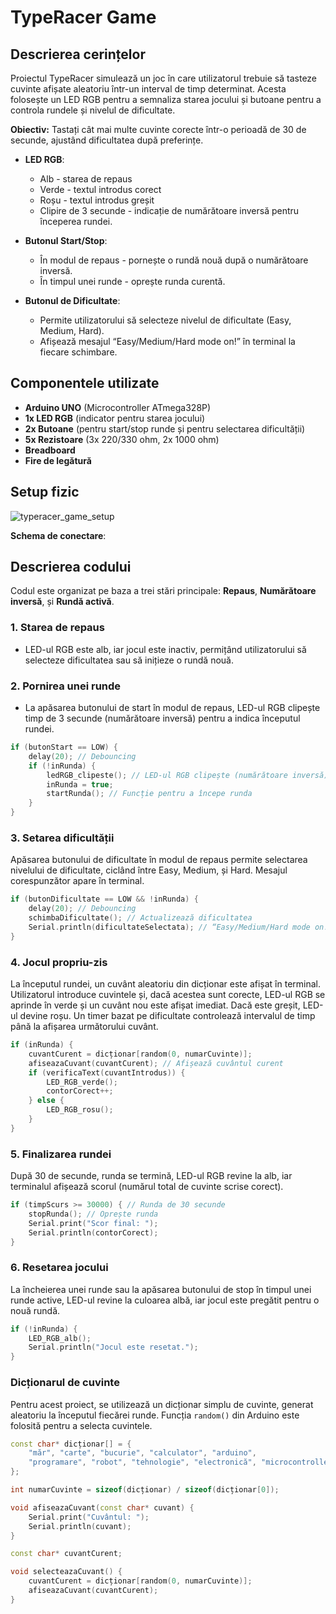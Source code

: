 # TypeRacer Game

## Descrierea cerințelor
Proiectul TypeRacer simulează un joc în care utilizatorul trebuie să tasteze cuvinte afișate aleatoriu într-un interval de timp determinat. Acesta folosește un LED RGB pentru a semnaliza starea jocului și butoane pentru a controla rundele și nivelul de dificultate.

**Obiectiv:** Tastați cât mai multe cuvinte corecte într-o perioadă de 30 de secunde, ajustând dificultatea după preferințe.

- **LED RGB**:
  - Alb - starea de repaus
  - Verde - textul introdus corect
  - Roșu - textul introdus greșit
  - Clipire de 3 secunde - indicație de numărătoare inversă pentru începerea rundei.

- **Butonul Start/Stop**:
  - În modul de repaus - pornește o rundă nouă după o numărătoare inversă.
  - În timpul unei runde - oprește runda curentă.

- **Butonul de Dificultate**:
  - Permite utilizatorului să selecteze nivelul de dificultate (Easy, Medium, Hard).
  - Afișează mesajul “Easy/Medium/Hard mode on!” în terminal la fiecare schimbare.

## Componentele utilizate
- **Arduino UNO** (Microcontroller ATmega328P)
- **1x LED RGB** (indicator pentru starea jocului)
- **2x Butoane** (pentru start/stop runde și pentru selectarea dificultății)
- **5x Rezistoare** (3x 220/330 ohm, 2x 1000 ohm)
- **Breadboard**
- **Fire de legătură**

## Setup fizic

![typeracer_game_setup](https://github.com/user-attachments/assets/e144ce73-05d9-4b70-a741-7418afd25ab4)

**Schema de conectare**:

<!-- Imagine cu schema de conectare pentru TypeRacer Game. -->

## Descrierea codului

Codul este organizat pe baza a trei stări principale: **Repaus**, **Numărătoare inversă**, și **Rundă activă**.

### 1. Starea de repaus
- LED-ul RGB este alb, iar jocul este inactiv, permițând utilizatorului să selecteze dificultatea sau să inițieze o rundă nouă.

### 2. Pornirea unei runde
- La apăsarea butonului de start în modul de repaus, LED-ul RGB clipește timp de 3 secunde (numărătoare inversă) pentru a indica începutul rundei.

```cpp
if (butonStart == LOW) {
    delay(20); // Debouncing
    if (!inRunda) {
        ledRGB_clipeste(); // LED-ul RGB clipește (numărătoare inversă)
        inRunda = true;
        startRunda(); // Funcție pentru a începe runda
    }
}
```
### 3. Setarea dificultății
Apăsarea butonului de dificultate în modul de repaus permite selectarea nivelului de dificultate, ciclând între Easy, Medium, și Hard. Mesajul corespunzător apare în terminal.

```cpp
if (butonDificultate == LOW && !inRunda) {
    delay(20); // Debouncing
    schimbaDificultate(); // Actualizează dificultatea
    Serial.println(dificultateSelectata); // “Easy/Medium/Hard mode on!”
}
```
### 4. Jocul propriu-zis
La începutul rundei, un cuvânt aleatoriu din dicționar este afișat în terminal. Utilizatorul introduce cuvintele și, dacă acestea sunt corecte, LED-ul RGB se aprinde în verde și un cuvânt nou este afișat imediat. Dacă este greșit, LED-ul devine roșu. Un timer bazat pe dificultate controlează intervalul de timp până la afișarea următorului cuvânt.

```cpp
if (inRunda) {
    cuvantCurent = dicționar[random(0, numarCuvinte)];
    afiseazaCuvant(cuvantCurent); // Afișează cuvântul curent
    if (verificaText(cuvantIntrodus)) {
        LED_RGB_verde();
        contorCorect++;
    } else {
        LED_RGB_rosu();
    }
}
```
### 5. Finalizarea rundei
După 30 de secunde, runda se termină, LED-ul RGB revine la alb, iar terminalul afișează scorul (numărul total de cuvinte scrise corect).

```cpp
if (timpScurs >= 30000) { // Runda de 30 secunde
    stopRunda(); // Oprește runda
    Serial.print("Scor final: ");
    Serial.println(contorCorect);
}
```
### 6. Resetarea jocului
La încheierea unei runde sau la apăsarea butonului de stop în timpul unei runde active, LED-ul revine la culoarea albă, iar jocul este pregătit pentru o nouă rundă.

```cpp
if (!inRunda) {
    LED_RGB_alb();
    Serial.println("Jocul este resetat.");
}
```
### Dicționarul de cuvinte
Pentru acest proiect, se utilizează un dicționar simplu de cuvinte, generat aleatoriu la începutul fiecărei runde. Funcția `random()` din Arduino este folosită pentru a selecta cuvintele.

```cpp
const char* dicționar[] = {
    "măr", "carte", "bucurie", "calculator", "arduino", 
    "programare", "robot", "tehnologie", "electronică", "microcontroller"
};

int numarCuvinte = sizeof(dicționar) / sizeof(dicționar[0]);

void afiseazaCuvant(const char* cuvant) {
    Serial.print("Cuvântul: ");
    Serial.println(cuvant);
}

const char* cuvantCurent;

void selecteazaCuvant() {
    cuvantCurent = dicționar[random(0, numarCuvinte)];
    afiseazaCuvant(cuvantCurent);
}

